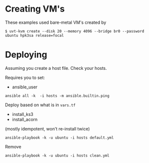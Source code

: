 
# Creating VM's

These examples used bare-metal VM's created by

```
$ uvt-kvm create --disk 20 --memory 4096 --bridge br0 --password ubuntu hpk3sa release=focal
```

# Deploying

Assuming you create a host file. Check your hosts.

Requires you to set:
- ansible_user

```
ansible all -k  -i hosts -m ansible.builtin.ping
```

Deploy based on what is in `vars.tf`

- install_ks3
- install_acorn 

(mostly idempotent, won't re-install twice) 

```
ansible-playbook -k -u ubuntu -i hosts default.yml 
```

Remove

```
ansible-playbook -k -u ubuntu -i hosts clean.yml
```


